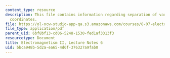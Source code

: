 ```yaml
---
content_type: resource
description: This file contains information regarding separation of variables in spherical
  coordinates.
file: https://ol-ocw-studio-app-qa.s3.amazonaws.com/courses/8-07-electromagnetism-ii-fall-2012/bbca948b5d2aea654d6f376327a9fab0_MIT8_07F12_ln6.pdf
file_type: application/pdf
parent_uid: 6bf8bf13-cd06-5248-1530-fed1af3313f3
resourcetype: Document
title: Electromagnetism II, Lecture Notes 6
uid: bbca948b-5d2a-ea65-4d6f-376327a9fab0
---
```

